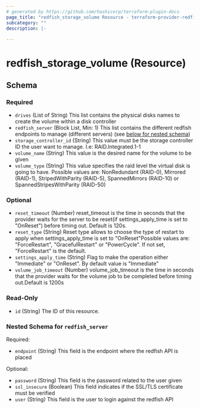 ```yaml
---
# generated by https://github.com/hashicorp/terraform-plugin-docs
page_title: "redfish_storage_volume Resource - terraform-provider-redfish"
subcategory: ""
description: |-
  
---
```


# redfish_storage_volume (Resource)





<!-- schema generated by tfplugindocs -->
## Schema

### Required

- `drives` (List of String) This list contains the physical disks names to create the volume within a disk controller
- `redfish_server` (Block List, Min: 1) This list contains the different redfish endpoints to manage (different servers) (see [below for nested schema](#nestedblock--redfish_server))
- `storage_controller_id` (String) This value must be the storage controller ID the user want to manage. I.e: RAID.Integrated.1-1
- `volume_name` (String) This value is the desired name for the volume to be given
- `volume_type` (String) This value specifies the raid level the virtual disk is going to have. Possible values are: NonRedundant (RAID-0), Mirrored (RAID-1), StripedWithParity (RAID-5), SpannedMirrors (RAID-10) or SpannedStripesWithParity (RAID-50)

### Optional

- `reset_timeout` (Number) reset_timeout is the time in seconds that the provider waits for the server to be reset(if settings_apply_time is set to "OnReset") before timing out. Default is 120s.
- `reset_type` (String) Reset type allows to choose the type of restart to apply when settings_apply_time is set to "OnReset"Possible values are: "ForceRestart", "GracefulRestart" or "PowerCycle". If not set, "ForceRestart" is the default.
- `settings_apply_time` (String) Flag to make the operation either "Immediate" or "OnReset". By default value is "Immediate"
- `volume_job_timeout` (Number) volume_job_timeout is the time in seconds that the provider waits for the volume job to be completed before timing out.Default is 1200s

### Read-Only

- `id` (String) The ID of this resource.

<a id="nestedblock--redfish_server"></a>
### Nested Schema for `redfish_server`

Required:

- `endpoint` (String) This field is the endpoint where the redfish API is placed

Optional:

- `password` (String) This field is the password related to the user given
- `ssl_insecure` (Boolean) This field indicates if the SSL/TLS certificate must be verified
- `user` (String) This field is the user to login against the redfish API


